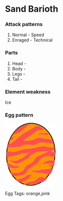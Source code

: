 # Sand Barioth

### Attack patterns
1. Normal - Speed
2. Enraged - Technical

### Parts
1. Head - 
2. Body - 
3. Legs - 
4. Tail - 

### Element weakness
Ice 

### Egg pattern
![image info](../assets/sand_barioth.png)

Egg Tags: orange,pink